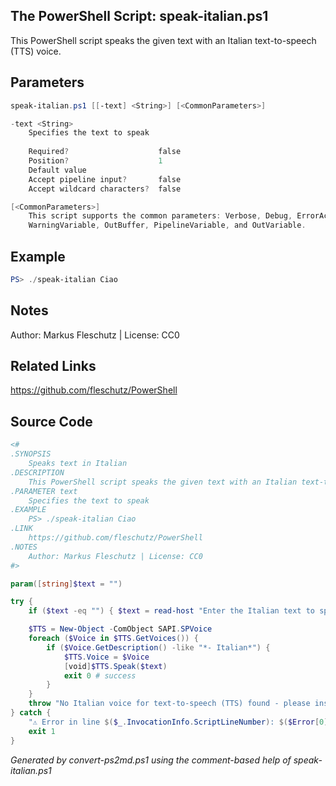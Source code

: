 ## The PowerShell Script: speak-italian.ps1

This PowerShell script speaks the given text with an Italian text-to-speech (TTS) voice.

## Parameters
```powershell
speak-italian.ps1 [[-text] <String>] [<CommonParameters>]

-text <String>
    Specifies the text to speak
    
    Required?                    false
    Position?                    1
    Default value                
    Accept pipeline input?       false
    Accept wildcard characters?  false

[<CommonParameters>]
    This script supports the common parameters: Verbose, Debug, ErrorAction, ErrorVariable, WarningAction, 
    WarningVariable, OutBuffer, PipelineVariable, and OutVariable.
```

## Example
```powershell
PS> ./speak-italian Ciao

```

## Notes
Author: Markus Fleschutz | License: CC0

## Related Links
https://github.com/fleschutz/PowerShell

## Source Code
```powershell
<#
.SYNOPSIS
	Speaks text in Italian 
.DESCRIPTION
	This PowerShell script speaks the given text with an Italian text-to-speech (TTS) voice.
.PARAMETER text
	Specifies the text to speak
.EXAMPLE
	PS> ./speak-italian Ciao
.LINK
	https://github.com/fleschutz/PowerShell
.NOTES
	Author: Markus Fleschutz | License: CC0
#>

param([string]$text = "")

try {
	if ($text -eq "") { $text = read-host "Enter the Italian text to speak" }

	$TTS = New-Object -ComObject SAPI.SPVoice
	foreach ($Voice in $TTS.GetVoices()) {
		if ($Voice.GetDescription() -like "*- Italian*") {
			$TTS.Voice = $Voice
			[void]$TTS.Speak($text)
			exit 0 # success
		}
	}
	throw "No Italian voice for text-to-speech (TTS) found - please install one."
} catch {
	"⚠️ Error in line $($_.InvocationInfo.ScriptLineNumber): $($Error[0])"
	exit 1
}
```

*Generated by convert-ps2md.ps1 using the comment-based help of speak-italian.ps1*
